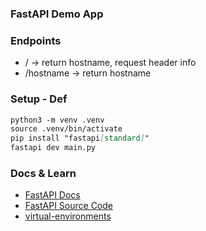 ### FastAPI Demo App

### Endpoints
- / -> return hostname, request header info
- /hostname -> return hostname

### Setup - Def
```markdown
python3 -m venv .venv
source .venv/bin/activate
pip install "fastapi[standard]"
fastapi dev main.py
```
### Docs & Learn
- [FastAPI Docs](https://fastapi.tiangolo.com/)
- [FastAPI Source Code](https://github.com/fastapi/fastapi)
- [virtual-environments](https://fastapi.tiangolo.com/virtual-environments/#install-packages-directly)